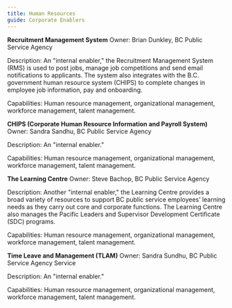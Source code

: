```yaml
---
title: Human Resources
guide: Corporate Enablers
---
```


**Recruitment Management System** Owner: Brian Dunkley, BC Public Service Agency 

Description: An "internal enabler," the Recruitment Management System (RMS) is used to post jobs, manage job competitions and send email notifications to applicants. The system also integrates with the B.C. government human resource system (CHIPS) to complete changes in employee job information, pay and onboarding. 

Capabilities: Human resource management, organizational management, workforce management, talent management.

**CHIPS (Corporate Human Resource Information and Payroll System)** Owner: Sandra Sandhu, BC Public Service Agency 

Description: An "internal enabler." 

Capabilities: Human resource management, organizational management, workforce management, talent management.

**The Learning Centre** Owner: Steve Bachop, BC Public Service Agency 

Description: Another "internal enabler," the Learning Centre provides a broad variety of resources to support BC public service employees’ learning needs as they carry out core and corporate functions. The Learning Centre also manages the Pacific Leaders and Supervisor Development Certificate (SDC) programs. 

Capabilities: Human resource management, organizational management, workforce management, talent management.

**Time Leave and Management (TLAM)** Owner: Sandra Sundhu, BC Public Service Agency Service 

Description: An "internal enabler." 

Capabilities: Human resource management, organizational management, workforce management, talent management.
